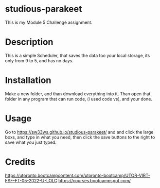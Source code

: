 # studious-parakeet

This is my Module 5 Challenge assignment.

# Description

This is a simple Scheduler, that saves the data too your local storage, its only from 9 to 5, and has no days.

# Installation

Make a new folder, and than download everything into it. Than open that folder in any program that can run code, (i used code vs), and your done.

# Usage

Go to https://sw33ws.github.io/studious-parakeet/ and and click the large boxs, and type in what you need, then click the save buttons to the right to save what you just typed.

# Credits

https://utoronto.bootcampcontent.com/utoronto-bootcamp/UTOR-VIRT-FSF-FT-05-2022-U-LOLC 
https://courses.bootcampspot.com/
